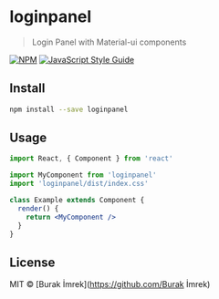 # loginpanel

> Login Panel with Material-ui components

[![NPM](https://img.shields.io/npm/v/loginpanel.svg)](https://www.npmjs.com/package/loginpanel) [![JavaScript Style Guide](https://img.shields.io/badge/code_style-standard-brightgreen.svg)](https://standardjs.com)

## Install

```bash
npm install --save loginpanel
```

## Usage

```jsx
import React, { Component } from 'react'

import MyComponent from 'loginpanel'
import 'loginpanel/dist/index.css'

class Example extends Component {
  render() {
    return <MyComponent />
  }
}
```

## License

MIT © [Burak İmrek](https://github.com/Burak İmrek)
